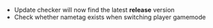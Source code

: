- Update checker will now find the latest **release** version
- Check whether nametag exists when switching player gamemode